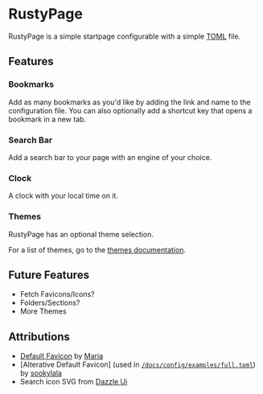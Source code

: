 # RustyPage

RustyPage is a simple startpage configurable with a simple [TOML](https://toml.io/) file.

## Features

### Bookmarks

Add as many bookmarks as you'd like by adding the link and name to the configuration file.
You can also optionally add a shortcut key that opens a bookmark in a new tab.

### Search Bar

Add a search bar to your page with an engine of your choice.

### Clock

A clock with your local time on it.

### Themes

RustyPage has an optional theme selection.

For a list of themes, go to the [themes documentation](/docs/themes.md).

## Future Features

- Fetch Favicons/Icons?
- Folders/Sections?
- More Themes

## Attributions

- [Default Favicon](https://www.favicon.cc/?action=icon&file_id=1020563) by [Maria](https://www.favicon.cc/?action=icon_list&user_id=697891)
- [Alterative Default Favicon] (used in [`/docs/config/examples/full.toml`](/docs/config/examples/full.toml)) by [sookylala](https://www.favicon.cc/?action=icon_list&user_id=695250)
- Search icon SVG from [Dazzle Ui](https://dazzleui.gumroad.com/l/dazzleiconsfree)
